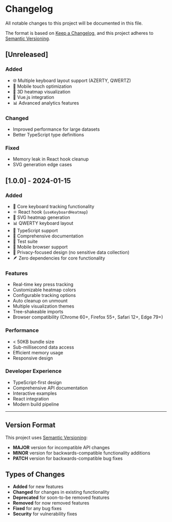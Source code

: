 # Changelog

All notable changes to this project will be documented in this file.

The format is based on [Keep a Changelog](https://keepachangelog.com/en/1.0.0/),
and this project adheres to [Semantic Versioning](https://semver.org/spec/v2.0.0.html).

## [Unreleased]

### Added
- 🌐 Multiple keyboard layout support (AZERTY, QWERTZ)
- 📱 Mobile touch optimization
- 🎨 3D heatmap visualization
- 🔌 Vue.js integration
- 📊 Advanced analytics features

### Changed
- Improved performance for large datasets
- Better TypeScript type definitions

### Fixed
- Memory leak in React hook cleanup
- SVG generation edge cases

## [1.0.0] - 2024-01-15

### Added
- 🎯 Core keyboard tracking functionality
- ⚛️ React hook (`useKeyboardHeatmap`)
- 🎨 SVG heatmap generation
- 📊 QWERTY keyboard layout
- 🔧 TypeScript support
- 📖 Comprehensive documentation
- 🧪 Test suite
- 📱 Mobile browser support
- 🔐 Privacy-focused design (no sensitive data collection)
- 🪶 Zero dependencies for core functionality

### Features
- Real-time key press tracking
- Customizable heatmap colors
- Configurable tracking options
- Auto cleanup on unmount
- Multiple visualization themes
- Tree-shakeable imports
- Browser compatibility (Chrome 60+, Firefox 55+, Safari 12+, Edge 79+)

### Performance
- < 50KB bundle size
- Sub-millisecond data access
- Efficient memory usage
- Responsive design

### Developer Experience
- TypeScript-first design
- Comprehensive API documentation
- Interactive examples
- React integration
- Modern build pipeline

---

## Version Format

This project uses [Semantic Versioning](https://semver.org/):
- **MAJOR** version for incompatible API changes
- **MINOR** version for backwards-compatible functionality additions  
- **PATCH** version for backwards-compatible bug fixes

## Types of Changes

- **Added** for new features
- **Changed** for changes in existing functionality
- **Deprecated** for soon-to-be removed features
- **Removed** for now removed features
- **Fixed** for any bug fixes
- **Security** for vulnerability fixes 